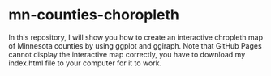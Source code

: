 # mn-counties-choropleth
In this repository, I will show you how to create an interactive chropleth map of Minnesota counties by using ggplot and ggiraph.
Note that GitHub Pages cannot display the interactive map correctly, you have to download my index.html file to your computer for it to work.
